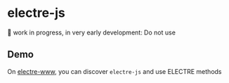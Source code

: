 # electre-js

👀 work in progress, in very early development: Do not use

## Demo

On [electre-www](https://electre.netlify.com), you can discover `electre-js` and use ELECTRE methods 
